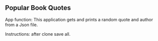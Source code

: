 ## Popular Book Quotes

App function:
This application gets and prints a random quote and author from a Json file.

Instructions: 
after clone save all.



